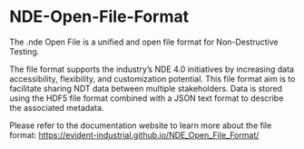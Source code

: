# NDE-Open-File-Format
The .nde Open File is a unified and open file format for Non-Destructive Testing.

The file format supports the industry’s NDE 4.0 initiatives by increasing data accessibility, flexibility, and customization potential. This file format aim is to facilitate sharing NDT data between multiple stakeholders. Data is stored using the HDF5 file format combined with a JSON text format to describe the associated metadata.

Please refer to the documentation website to learn more about the file format: https://evident-industrial.github.io/NDE_Open_File_Format/

